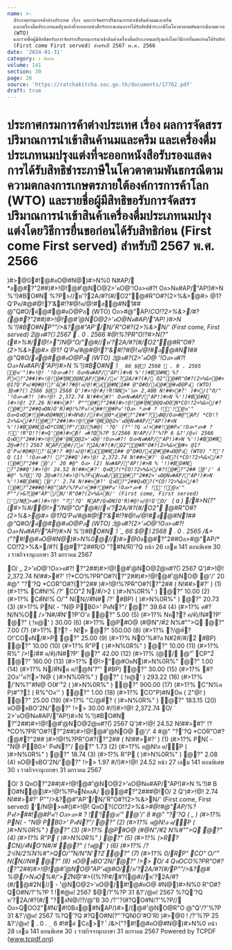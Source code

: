 ```yaml
---
name: >-
  ประกาศกรมการค้าต่างประเทศ เรื่อง ผลการจัดสรรปริมาณการนำเข้าสินค้านมและครีม
  และเครื่องดื่มประเภทนมปรุงแต่งที่จะออกหนังสือรับรองแสดงการได้รับสิทธิชำระภาษีในโควตาตามพันธกรณีตามความตกลงการเกษตรภายใต้องค์การการค้าโลก
  (WTO)
  และรายชื่อผู้มีสิทธิขอรับการจัดสรรปริมาณการนำเข้าสินค้าเครื่องดื่มประเภทนมปรุงแต่งโดยวิธีการยื่นขอก่อนได้รับสิทธิก่อน
  (First come First served) สำหรับปี 2567 พ.ศ. 2566
date: '2024-01-31'
category: ง พิเศษ
volume: 141
section: 30
page: 26
source: 'https://ratchakitcha.soc.go.th/documents/17762.pdf'
draft: true
---
```


# ประกาศกรมการค้าต่างประเทศ เรื่อง ผลการจัดสรรปริมาณการนำเข้าสินค้านมและครีม และเครื่องดื่มประเภทนมปรุงแต่งที่จะออกหนังสือรับรองแสดงการได้รับสิทธิชำระภาษีในโควตาตามพันธกรณีตามความตกลงการเกษตรภายใต้องค์การการค้าโลก (WTO) และรายชื่อผู้มีสิทธิขอรับการจัดสรรปริมาณการนำเข้าสินค้าเครื่องดื่มประเภทนมปรุงแต่งโดยวิธีการยื่นขอก่อนได้รับสิทธิก่อน (First come First served) สำหรับปี 2567 พ.ศ. 2566

)#>@0#!@#คO@#N@)#>N%0 N#AP/ *ล@#?"2##)#>!@!@#'ํ@NO@2>'คO@'!Oล>ค#?! Oล>Nค#AP/"AP!)#>N %'!)#BO#N %?P>//ห'?2A/#?(#/O2"@#R"O#?(2>%&>ํ@#> @1?Q'Pค/#@#@!?'&#!?#@!ค/@!#ล@#N1## @"Q#O/ค์@#@#คO@Pล (WTO) Oล>#@"AP/*CO!?2>%&>/#?(@#?"2##)#>!@!@#'ํ@NO@2>'คO@Nค#AP/"AP! )#>N %'!)#BO#NP""/>&?@#"AP'/N/'R"O#?(2>%&>N/' (First come, First served) 2ํ@ห#?()ี 2567  . 0 . 2566 #@!%?PR"O!?#>N(?"(#>%#/@!>"์/N@"O/"@#//ห'?2A/#?(#/O2"@#R"O#?(2>%&>ํ@#> @1? Q'Pค/#@#@!?'&#!?#@!ค/@!#ล@#N1## @"Q#O/ค์@#@#คO@Pล (WTO) 2ํ@ห#?(2>'คO@ '!Oล>ค#?! Oล>Nค#AP/"AP!)#>N %'!)#BO#N )ี `_ 66 $@)ี 2568  . 0 . 2565 ํ@ห'")#>!@! '!Oล>ค#?! Oล>Nค#AP/"AP!)#>N %'!)#BO#N %?P>?"2##)#>!@!@#'ํ@NO@NAP/@#//ห'?2A/#?(#/ O2"@#R"O#?(2>%&>ํ@#> @1?Q'Pค/#@#@!?'&#!?#@!ค/@!#ล@#N1## @"Q#O/ค์@#@#คO@Pล (WTO) 2ํ@ห#?()ี 2566 $@)ี 2568 Q')#>!@!#/!R!NN>')ีล> 2,400 N!##>#?' )#>/("O/" '!Oล>ค#?! )#>!@! 2,372.74 N!##>#?' Oล>Nค#AP/"AP!)#>N %'!)#BO#N )#>!@! 27.26 N!##>#?' P""@#?"2##)#>!@!@#'ํ@NO@QหOON*CO!?2>%&>/#?(@#?"2##QหON)O'R)#@!%?Pค!>##!@#Pค'!Oล> *ล># ? !์'!ํ@ห'" Oล>QหO#!@#คO@#N@)#>N%0//)#>@0*ล@#?"2##"?ลN@/Oล>#@"AP/ *CO!?2>%&>/#?(@#?"2##)#>!@!@#'ํ@NO@2>'คO@Nค#AP/"AP!)#>N %'!)#BO#NQหO*CON?P"/O/%#@( '?Q' (?"'?Q ค!>##!@#Pค'!Oล>*ล># ? !์'!R"O!?!#>Q'@#)#>B! ค#?Q%?P 5/2566 N!AP//?'%?P 6 &?'/@ค! 2566 QหO?"2##)#>!@!@#'ํ@NO@2>'คO@'!Oล>ค#?! Oล>Nค#AP/"AP!)#>N %'!)#BO#N 2ํ@ห#?()ี 2567 NAP/@#//ห'?2A/#?(#/O2"@#R"O#?(2>%&>ํ@#> @1?Q'Pค/#@#@!?'&#!? #@!ค/@!#ล@#N1## @"Q#O/ค์@#@#คO@Pล (WTO) "?'?Q (1) '!Oล>ค#?! ?"2##Q')#>!@! 2,372.74 N!##>#?' QหO?(*CO!?2>%&>/#?(@#?"2## ํ@'/' 20 #@" Oล> (2) Nค#AP/"AP!)#>N % '!)#BO#N ?"2##Q')#>!@! 24.52 N!##>#?' QหO?(*CO!?2>%&>/#?(@#?"2## ํ@'/' 4 #@" %?Q'?Q 2ํ@ห#?()#>!@!%?PคNหลA/@@#?"2##2>'คO@Nค#AP/"AP!)#>N %'!)#BO#N ํ@'/' 2.74 N!##>#?' QหO?"2##QหO?(*CO!?2>%&>/#?(@#?"2###@!#@"AP/%?Pค!>##!@#Pค'!Oล>*ล># ? !์'!ํ@ห'" P""/>&?@#"AP'/N/'R"O#?(2>%&>N/' (First come, First served) '/N@>ค#()#>!@! "?'?Q' NAP/QหON)O'R)#@!ค/@!Q'O/ ` ( a ) /#>N(?"(#>%#/@!>"์/N@"O/"@#//ห'?2A/#?(#/O2" @#R"O#?(2>%&>ํ@#> @1?Q'Pค/#@#@!?'&#!?#@!ค/@!#ล@#N1## @"Q#O/ค์@#@#คO@Pล (WTO) 2ํ@ห#?(2>'คO@'!Oล>ค#?! Oล>Nค#AP/"AP!)#>N %'!)#BO#N )ี `_ 66 $@)ี 2568  . 0 . 2565 /&>("?#!@#คO@#N@)#>N%0@//)#>@0*ล@#?"2##Oล>#@"AP/*CO!?2>%&>/#?( @#?"2##R/O "?#N/R)'?Q หน้า 26 เลม 141 ตอนพิเศษ 30 ง ราชกิจจานุเบกษา 31 มกราคม 2567

O/ _ 2>'คO@'!Oล>ค#?! ?"2##)#>!@!@#'ํ@NO@2ํ@ห#?()ี 2567 Q')#>!@! 2,372.74 N!##>#?' !?*CO%?PR"O#?(?"2##)#>!@!@#'ํ@NO@ ํ@'/' 20 #@" "?'?Q *COR"O#?(?"2## )#>!@!%?PR"O#?(?"2## ( N!##>#?' ) (1) (#>1?% C#์N!%์ /?' CO"2์ N/#์/>2 ( )#>N%0R%" ) ํ@?" 10.00 (2) (#>1?% C#์N!%์ O/'"์ N(N//#์N# /?' #BP) ( )#>N%0R%" ) ํ@?" 20.73 (3) (#>1?% PN( - "N@ PB0>' PคN?"/ ํ@?" 39.64 (4) (#>1?% ค#?N/N%O์ />'N#/#์N'?P'O'ล ํ@?" 5.00 (5) (#>1?% Nค?? ค/#์)/N#?P' ํ@?" ( !ห@' ) 30.00 (6) (#>1?% @P#O@ (#@N"/#์2 N%#"">Q ํ@?" 7.00 (7) (#>1?% ?? - N!> ํ@?" 550.00 (8) (#>1?% ?/@#์? O!'COคN/#>P ํ@?" 25.00 (9) (#>1?% NO'%#?ล N#2#/#/2์ #BP) ํ@?" 10.00 (10) (#>1?% R"P ( )#>N%0R%" ) ํ@?" 10.00 (11) (#>1?% R%" />!/#์# ค/#์)/N#?P' ํ@?" 42.00 (12) (#>1?% (@/ @"'์ CP"2์ ํ@?" 160.00 (13) (#>1?% @!>"@#OหN)#>N%0R%" ํ@?" 1.00 (14) (#>1?% N/#์Nค ค/!@N'?"' #BP) ํ@?" 30.00 (15) (#>1?% #?2Oล'"์ค?!>'N@ ( )#>N%0R%" ) ํ@?" ( !ห@' ) 293.22 (16) (#>1?% /'N%?"#N@ O(#'"์2 ( )#>N%0R%" ) ํ@?" 900.00 (17) (#>1?% C"N%ค P)#"?2์ ( R%"Oล'"์ ) ํ@?" 1.00 (18) (#>1?% CO"P)#NOค ( 2"@! ) ํ@?" 25.00 (19) (#>1?% "C/@#์? ( )#>N%0R%" ) ํ@?" 183.15 (20) หO@หBO'2N/'ํ@?" !>> 30.00 #/!)#>!@! 2,372.74 O/ ` 2>'คO@Nค#AP/"AP!)#>N %'!)#BO#N ?"2##)#>!@!@#'ํ@NO@2ํ@ห#?()ี 2567 Q')#>!@! 24.52 N!##>#?' !?*CO%?PR"O#?(?"2##)#>!@!@#'ํ@NO@ ํ@'/' 4 #@" "?'?Q *COR"O#?(@#?"2## )#>!@!%?PR"O#?(?"2## ( N!##>#?' ) (1) (#>1?% PN( - "N@ PB0>' PคN?"/ ํ@?" 1.73 (2) (#>1?% ค@N!ล ค/ีP ( )#>N%0R%" ) ํ@?" 18.74 (3) (#>1?% R"P ( )#>N%0R%" ) ํ@?" 2.08 (4) หO@หBO'2N/'ํ@?" !>> 1.97 #/!)#>!@! 24.52 หน้า 27 เลม 141 ตอนพิเศษ 30 ง ราชกิจจานุเบกษา 31 มกราคม 2567

O/ 3 QหO?"2##)#>!@!@#'ํ@NO@2>'คO@Nค#AP/"AP!)#>N %'!)# B O#N@)#>!@!%?PคNหลA/ @@#?"2###@!O/ 2 Q')#>!@! 2.74 N!##>#?' P""/>&?@#"AP'/N/'R"O#?(2>%&>N/' (First come, First served) '/N@>ค#()#>!@! QหO?(*CO!?2>%&>#@!#@"AP/%?Pค!>##!@#Pค'! Oล>*ล># ? !์'!ํ@ห'" ํ@'/' 8 #@" "?'?Q ( _ ) (#>1?% PN( - "N@ PB0>' PคN?"/ ํ@?" (2) (#>1?% ค@N!ล ค/ีP ( )#>N%0R%" ) ํ@?" (3) (#>1?% @P#O@ (#@N"/#์2 N%#"">Q ํ@?" (4) (#>1?% R"P ( )#>N%0R%" ) ํ@?" (5) (#>1?% (>R? CN)/#์NO'N#/#์ ํ@?" ( !ห@' ) (6) (#>1?% /?2%์N/2%์N%#">QO/'"์N/N"N'?2์ ํ@?" (7) (#>1?% 0/RP" CO" O/'"์ N(N//N# ํ@?" (8) หO@หBO'2N/'ํ@?" !>> O/ 4 QหO*CO%?PR"O#?(?"2##)#>!@!@#'ํ@NO@"AP'คํ@#O//ห'?2A/#?(#/P""/>&?@# %@/>NลO%#/'>2์*N@'#>((%?P#/#?(@#//ห'?2A/#?(#/@#2N// - 'ํ@NO@2>'คO@/#!@#คO@ #N@)#>N%0 R"O#?QO#N/?'%?P 1 !#@ค! 2567 $@/?'%?P 31 &?'/@ค! 2567 %?Q'?Q ห'?2A/#?(#/ "?ลN@/!?/@"B 30 /?''?(#?QO#N/?'%?P// Oล>QOO2"#N/#!0Bล@#NAP/)#>/(@#'ํ@NO@R"O @"Q'/?'%?P 31 &?'/@ค! 2567 %?Q'?Q #?QO#N(?"'?QN)O'#O'R) )#>@0 ! /?'%?P 25 &?'/@ค!  . 0 . `_` 6 #!#ค์ Cล>? '์ /&>("?#!@#คO@#N@)#>N%0 หน้า 28 เลม 141 ตอนพิเศษ 30 ง ราชกิจจานุเบกษา 31 มกราคม 2567 Powered by TCPDF (www.tcpdf.org)
